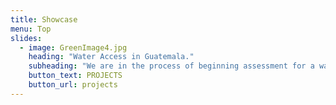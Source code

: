 ```yaml
---
title: Showcase
menu: Top
slides:
  - image: GreenImage4.jpg
    heading: "Water Access in Guatemala."
    subheading: "We are in the process of beginning assessment for a water distribution system that will serve up to 1600 people."
    button_text: PROJECTS
    button_url: projects
---
```


